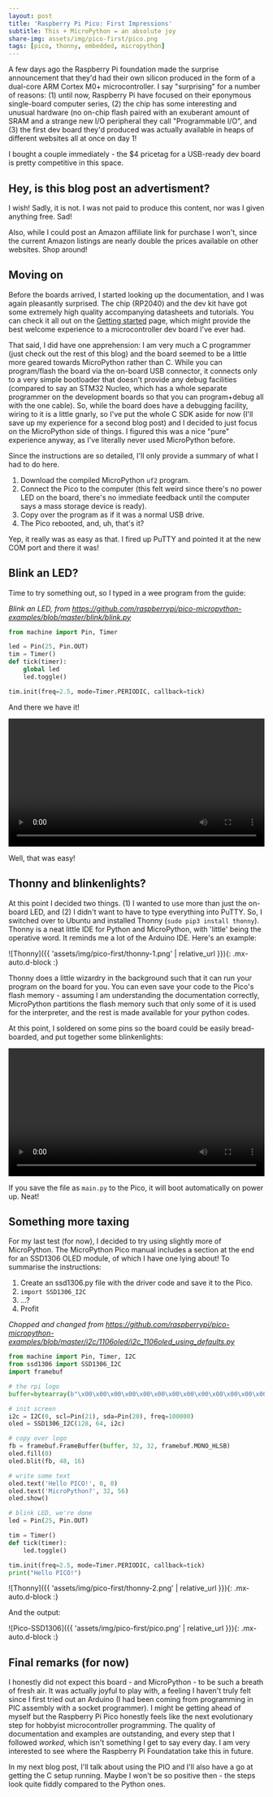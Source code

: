 ```yaml
---
layout: post
title: 'Raspberry Pi Pico: First Impressions'
subtitle: This + MicroPython = an absolute joy
share-img: assets/img/pico-first/pico.png
tags: [pico, thonny, embedded, micropython]
---
```


A few days ago the Raspberry Pi foundation made the surprise announcement that they'd had their own silicon produced in the form of a dual-core ARM Cortex M0+ microcontroller. 
I say "surprising" for a number of reasons: (1) until now, Raspberry Pi have focused on their eponymous single-board computer series, (2) the chip has some interesting and unusual hardware (no on-chip flash paired with an exuberant amount of SRAM and a strange new I/O peripheral they call "Programmable I/O", and (3) the first dev board they'd produced was actually available in heaps of different websites all at once on day 1!

I bought a couple immediately - the $4 pricetag for a USB-ready dev board is pretty competitive in this space.

## Hey, is this blog post an advertisment?

I wish! Sadly, it is not. I was not paid to produce this content, nor was I given anything free. Sad! 

Also, while I could post an Amazon affiliate link for purchase I won't, since the current Amazon listings are nearly double the prices available on other websites. Shop around! 

## Moving on

Before the boards arrived, I started looking up the documentation, and I was again pleasantly surprised. The chip (RP2040) and the dev kit have got some extremely high quality accompanying datasheets and tutorials. You can check it all out on the [Getting started](https://www.raspberrypi.org/documentation/pico/getting-started/) page, which might provide the best welcome experience to a microcontroller dev board I've ever had.

That said, I did have one apprehension: I am very much a C programmer (just check out the rest of this blog) and the board seemed to be a little more geared towards MicroPython rather than C. 
While you can program/flash the board via the on-board USB connector, it connects only to a very simple bootloader that doesn't provide any debug facilities (compared to say an STM32 Nucleo, which has a whole separate programmer on the development boards so that you can program+debug all with the one cable). 
So, while the board does have a debugging facility, wiring to it is a little gnarly, so I've put the whole C SDK aside for now (I'll save up my experience for a second blog post) and I decided to just focus on the MicroPython side of things. I figured this was a nice "pure" experience anyway, as I've literally never used MicroPython before.

Since the instructions are so detailed, I'll only provide a summary of what I had to do here.
1. Download the compiled MicroPython `uf2` program.
2. Connect the Pico to the computer (this felt weird since there's no power LED on the board, there's no immediate feedback until the computer says a mass storage device is ready).
3. Copy over the program as if it was a normal USB drive.
4. The Pico rebooted, and, uh, that's it?

Yep, it really was as easy as that. I fired up PuTTY and pointed it at the new COM port and there it was!

## Blink an LED?

Time to try something out, so I typed in a wee program from the guide:

*Blink an LED, from https://github.com/raspberrypi/pico-micropython-examples/blob/master/blink/blink.py*
```python
from machine import Pin, Timer

led = Pin(25, Pin.OUT)
tim = Timer()
def tick(timer):
    global led
    led.toggle()

tim.init(freq=2.5, mode=Timer.PERIODIC, callback=tick)
```

And there we have it!

<video width='100%' controls>
  <source src="{{ '/assets/vid/pico-first/blink-1.mp4' | relative_url }}" type="video/mp4">
Your browser does not support the video tag.
</video>

Well, that was easy!

## Thonny and blinkenlights?

At this point I decided two things. (1) I wanted to use more than just the on-board LED, and (2) I didn't want to have to type everything into PuTTY. So, I switched over to Ubuntu and installed Thonny (`sudo pip3 install thonny`). 
Thonny is a neat little IDE for Python and MicroPython, with 'little' being the operative word. It reminds me a lot of the Arduino IDE. Here's an example:

![Thonny]({{ 'assets/img/pico-first/thonny-1.png' | relative_url }}){: .mx-auto.d-block :}

Thonny does a little wizardry in the background such that it can run your program on the board for you. You can even save your code to the Pico's flash memory - assuming I am understanding the documentation correctly, MicroPython partitions the flash memory such that only some of it is used for the interpreter, and the rest is made available for your python codes.

At this point, I soldered on some pins so the board could be easily bread-boarded, and put together some blinkenlights:

<video width='100%' controls>
  <source src="{{ '/assets/vid/pico-first/blink-2.mp4' | relative_url }}" type="video/mp4">
Your browser does not support the video tag.
</video>

If you save the file as `main.py` to the Pico, it will boot automatically on power up. Neat!

## Something more taxing

For my last test (for now), I decided to try using slightly more of MicroPython. The MicroPython Pico manual includes a section at the end for an SSD1306 OLED module, of which I have one lying about! 
To summarise the instructions: 
1. Create an ssd1306.py file with the driver code and save it to the Pico.
2. `import SSD1306_I2C`
3. ...?
4. Profit

*Chopped and changed from https://github.com/raspberrypi/pico-micropython-examples/blob/master/i2c/1106oled/i2c_1106oled_using_defaults.py*
```python
from machine import Pin, Timer, I2C
from ssd1306 import SSD1306_I2C
import framebuf

# the rpi logo
buffer=bytearray(b"\x00\x00\x00\x00\x00\x00\x00\x00\x00\x00\x00\x00\x00|?\x00\x01\x86@\x80\x01\x01\x80\x80\x01\x11\x88\x80\x01\x05\xa0\x80\x00\x83\xc1\x00\x00C\xe3\x00\x00~\xfc\x00\x00L'\x00\x00\x9c\x11\x00\x00\xbf\xfd\x00\x00\xe1\x87\x00\x01\xc1\x83\x80\x02A\x82@\x02A\x82@\x02\xc1\xc2@\x02\xf6>\xc0\x01\xfc=\x80\x01\x18\x18\x80\x01\x88\x10\x80\x00\x8c!\x00\x00\x87\xf1\x00\x00\x7f\xf6\x00\x008\x1c\x00\x00\x0c\x00\x00\x03\xc0\x00\x00\x00\x00\x00\x00\x00\x00\x00\x00\x00\x00\x00")

# init screen
i2c = I2C(0, scl=Pin(21), sda=Pin(20), freq=100000)
oled = SSD1306_I2C(128, 64, i2c)

# copy over logo
fb = framebuf.FrameBuffer(buffer, 32, 32, framebuf.MONO_HLSB)
oled.fill(0)
oled.blit(fb, 48, 16)

# write some text
oled.text('Hello PICO!', 0, 0)
oled.text('MicroPython?', 32, 56)
oled.show()

# blink LED, we're done
led = Pin(25, Pin.OUT)

tim = Timer()
def tick(timer):
    led.toggle()

tim.init(freq=2.5, mode=Timer.PERIODIC, callback=tick)
print("Hello PICO!")
```

![Thonny]({{ 'assets/img/pico-first/thonny-2.png' | relative_url }}){: .mx-auto.d-block :}

And the output:

![Pico-SSD1306]({{ 'assets/img/pico-first/pico.png' | relative_url }}){: .mx-auto.d-block :}

## Final remarks (for now)

I honestly did not expect this board - and MicroPython - to be such a breath of fresh air. It was actually joyful to play with, a feeling I haven't truly felt since I first tried out an Arduino (I had been coming from programming in PIC assembly with a socket programmer). I might be getting ahead of myself but the Raspberry Pi Pico honestly feels like the next evolutionary step for hobbyist microcontroller programming. The quality of documentation and examples are outstanding, and every step that I followed _worked_, which isn't something I get to say every day. I am very interested to see where the Raspberry Pi Foundatation take this in future.

In my next blog post, I'll talk about using the PIO and I'll also have a go at getting the C setup running. Maybe I won't be so positive then - the steps look quite fiddly compared to the Python ones.